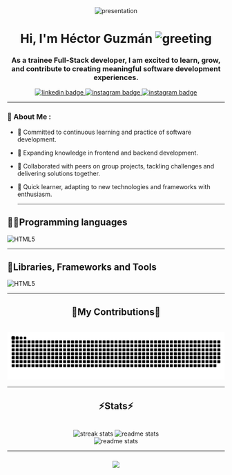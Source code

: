 <div id="header" align="center">
    <img src="https://media.giphy.com/media/UDclWKlmfmq7twI3iJ/giphy.gif" width="200" alt="presentation">
    <h1 align="center">Hi, I'm Héctor Guzmán <img src="https://media.giphy.com/media/hvRJCLFzcasrR4ia7z/giphy.gif" width="28"" alt="greeting"></h1>
    <h3 align="center">
        As a trainee Full-Stack developer, I am excited to learn, grow, and contribute to creating meaningful software development experiences.
    </h3>
</div>

<div id="badges" align="center">
    <a href="https://www.linkedin.com/in/h%C3%A9ctor-guzm%C3%A1n-9b5359227/" target="_blank">
        <img src="https://img.shields.io/badge/-LinkedIn-%230077B5?style=for-the-badge&logo=linkedin&logoColor=white" alt="linkedin badge">
    </a>
    <a href="https://www.instagram.com/aremilguzman/" target="_blank">
        <img src="https://img.shields.io/badge/-Instagram-%23E4405F?style=for-the-badge&logo=instagram&logoColor=white" alt="instagram badge">
    </a>
    <a href="mailto:aremilguzman@gmail.com" target="_blank">
        <img src="https://img.shields.io/badge/Gmail-D14836?style=for-the-badge&logo=gmail&logoColor=white" alt="instagram badge">
    </a>
</div>

---

### 💁 About Me :

- 📝 Committed to continuous learning and practice of software development.

- 🌱 Expanding knowledge in frontend and backend development.

- 🔎 Collaborated with peers on group projects, tackling challenges and delivering solutions together.

- 🐬 Quick learner, adapting to new technologies and frameworks with enthusiasm.

  ---

<div align="left">
    <h2>👨‍💻Programming languages</h2>
    <div>
        <img src="https://skillicons.dev/icons?i=html,css,js,ts" alt="HTML5">
    </div>
</div>

---

<div align="left">
    <h2>🧰Libraries, Frameworks and Tools</h2>
    <div>
        <img src="https://skillicons.dev/icons?i=react,mysql,mongodb,nodejs,express,postman,vscode,git,github" alt="HTML5">
    </div>
</div>

---

<div align="center">
    <h2>🐍My Contributions🐍</h2>
    <br>
    <img alt="snake eating my contributions" src="https://raw.githubusercontent.com/salesp07/salesp07/output/github-contribution-grid-snake.svg" />
    <br/>
</div>

---
<div align="center">
    <h2>⚡Stats⚡</h2>
    <br>
    <img width="390" src="http://github-readme-streak-stats.herokuapp.com?user=aremilguzman&theme=react&border_radius=10" alt="streak stats">
    <img width="390" src="https://github-readme-stats.vercel.app/api?username=aremilguzman&show_icons=true&theme=react&rank_icon=github&border_radius=10" alt="readme stats">
    <br>
    <img width=325 src="https://github-readme-stats-salesp07.vercel.app/api/top-langs/?username=aremilguzman&hide=HTML&langs_count=8&layout=compact&theme=react&border_radius=10&size_weight=0.5&count_weight=0.5&exclude_repo=github-readme-stats" alt="readme stats">
</div>

---

<h3 align="center">
    <img src="https://readme-typing-svg.herokuapp.com/?font=Righteous&size=25&center=true&vCenter=true&width=500&height=70&duration=4000&lines=Thanks+for+visiting!+✌️;+Shoot+me+a+message+on+Linkedin!;I'm+always+down+to+collab+:)">
</h3>

<!--
**aremilguzman/aremilguzman** is a ✨ _special_ ✨ repository because its `README.md` (this file) appears on your GitHub profile.

Here are some ideas to get you started:

- 🔭 I’m currently working on ...
- 🌱 I’m currently learning ...
- 👯 I’m looking to collaborate on ...
- 🤔 I’m looking for help with ...
- 💬 Ask me about ...
- 📫 How to reach me: ...
- 😄 Pronouns: ...
- ⚡ Fun fact: ...
-->
